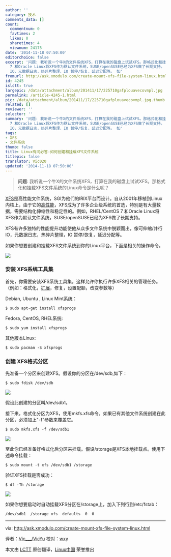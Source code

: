 ```yaml
---
author: ''
category: 技术
comments_data: []
count:
  commentnum: 0
  favtimes: 2
  likes: 0
  sharetimes: 4
  viewnum: 24175
date: '2014-11-18 07:50:00'
editorchoice: false
excerpt: '问题: 我听说一个牛X的文件系统XFS，打算在我的磁盘上试试XFS。那格式化和挂载XFS文件系统的Linux命令是什么呢？  XFS是高性能文件系统，SGI为他们的IRIX平台而设计。自从2001年移植到Linux内核上，由于它的高性能，XFS成为了许多企业级系统的首选，特别是有大量数据，需要结构化伸缩性和稳定性的。例如，RHEL/CentOS
  7 和Oracle Linux将XFS作为默认文件系统，SUSE/openSUSE已经为XFS做了长期支持。 XFS有许多独特的性能提升功能使他从众多文件系统中脱颖而出，像可伸缩/并行
  IO，元数据日志，热碎片整理，IO 暂停/恢复，延迟分配等。 如'
fromurl: http://ask.xmodulo.com/create-mount-xfs-file-system-linux.html
id: 4245
islctt: true
largepic: /data/attachment/album/201411/17/225710gafplouavecovmpl.jpg
permalink: /article-4245-1.html
pic: /data/attachment/album/201411/17/225710gafplouavecovmpl.jpg.thumb.jpg
related: []
reviewer: ''
selector: ''
summary: '问题: 我听说一个牛X的文件系统XFS，打算在我的磁盘上试试XFS。那格式化和挂载XFS文件系统的Linux命令是什么呢？  XFS是高性能文件系统，SGI为他们的IRIX平台而设计。自从2001年移植到Linux内核上，由于它的高性能，XFS成为了许多企业级系统的首选，特别是有大量数据，需要结构化伸缩性和稳定性的。例如，RHEL/CentOS
  7 和Oracle Linux将XFS作为默认文件系统，SUSE/openSUSE已经为XFS做了长期支持。 XFS有许多独特的性能提升功能使他从众多文件系统中脱颖而出，像可伸缩/并行
  IO，元数据日志，热碎片整理，IO 暂停/恢复，延迟分配等。 如'
tags:
- XFS
- 文件系统
thumb: false
title: Linux有问必答-如何创建和挂载XFS文件系统
titlepic: false
translator: Vic020
updated: '2014-11-18 07:50:00'
---
```



> 
> **问题**: 我听说一个牛X的文件系统XFS，打算在我的磁盘上试试XFS。那格式化和挂载XFS文件系统的Linux命令是什么呢？
> 
> 
> 


[XFS](http://xfs.org/)是高性能文件系统，SGI为他们的IRIX平台而设计。自从2001年移植到Linux内核上，由于它的[高性能](http://lwn.net/Articles/476263/)，XFS成为了许多企业级系统的首选，特别是有大量数据，需要结构化伸缩性和稳定性的。例如，RHEL/CentOS 7 和Oracle Linux将XFS作为默认文件系统，SUSE/openSUSE已经为XFS做了长期支持。


XFS有许多独特的性能提升功能使他从众多文件系统中脱颖而出，像可伸缩/并行 IO，元数据日志，热碎片整理，IO 暂停/恢复，延迟分配等。


如果你想要创建和挂载XFS文件系统到你的Linux平台，下面是相关的操作命令。


![](/data/attachment/album/201411/17/225710gafplouavecovmpl.jpg)


### 安装 XFS系统工具集


首先，你需要安装XFS系统工具集，这样允许你执行许多XFS相关的管理任务。（例如：格式化，[扩展](http://ask.xmodulo.com/expand-xfs-file-system.html)，修复，设置配额，改变参数等）


Debian, Ubuntu , Linux Mint系统：



```
$ sudo apt-get install xfsprogs 

```

Fedora, CentOS, RHEL系统:



```
$ sudo yum install xfsprogs 

```

其他版本Linux:



```
$ sudo pacman -S xfsprogs 

```

### 创建 XFS格式分区


先准备一个分区来创建XFS。假设你的分区在/dev/sdb,如下：



```
$ sudo fdisk /dev/sdb 

```

![](/data/attachment/album/201411/17/225756wjuu5hajiz5dwisu.jpg)


假设此创建的分区叫/dev/sdb1。


接下来，格式化分区为XFS，使用mkfs.xfs命令。如果已有其他文件系统创建在此分区，必须加上"-f"参数来覆盖它。



```
$ sudo mkfs.xfs -f /dev/sdb1 

```

![](/data/attachment/album/201411/17/225801ibbvz88m42z7pq7z.jpg)


至此你已经准备好格式化后分区来挂载。假设/storage是XFS本地挂载点。使用下述命令挂载：



```
$ sudo mount -t xfs /dev/sdb1 /storage 

```

验证XFS挂载是否成功：



```
$ df -Th /storage 

```

![](/data/attachment/album/201411/17/225803wrdvz8qrdlu5ruqt.png)


如果你想要启动时自动挂载XFS分区在/storage上，加入下列行到/etc/fstab：



```
/dev/sdb1  /storage xfs  defaults  0  0

```



---


via: <http://ask.xmodulo.com/create-mount-xfs-file-system-linux.html>


译者：[Vic\_\_\_/VicYu](http://www.vicyul.net/) 校对：[wxy](https://github.com/wxy)


本文由 [LCTT](https://github.com/LCTT/TranslateProject) 原创翻译，[Linux中国](http://linux.cn/) 荣誉推出